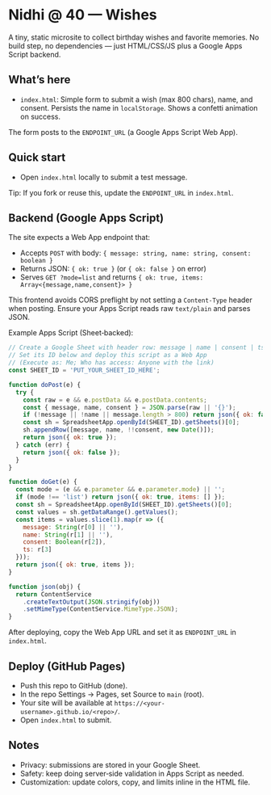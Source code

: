 # Nidhi @ 40 — Wishes

A tiny, static microsite to collect birthday wishes and favorite memories. No build step, no dependencies — just HTML/CSS/JS plus a Google Apps Script backend.

## What’s here
- `index.html`: Simple form to submit a wish (max 800 chars), name, and consent. Persists the name in `localStorage`. Shows a confetti animation on success.

The form posts to the `ENDPOINT_URL` (a Google Apps Script Web App).

## Quick start
- Open `index.html` locally to submit a test message.

Tip: If you fork or reuse this, update the `ENDPOINT_URL` in `index.html`.

## Backend (Google Apps Script)
The site expects a Web App endpoint that:
- Accepts `POST` with body: `{ message: string, name: string, consent: boolean }`
- Returns JSON: `{ ok: true }` (or `{ ok: false }` on error)
- Serves `GET ?mode=list` and returns `{ ok: true, items: Array<{message,name,consent}> }`

This frontend avoids CORS preflight by not setting a `Content-Type` header when posting. Ensure your Apps Script reads raw `text/plain` and parses JSON.

Example Apps Script (Sheet‑backed):
```js
// Create a Google Sheet with header row: message | name | consent | ts
// Set its ID below and deploy this script as a Web App
// (Execute as: Me; Who has access: Anyone with the link)
const SHEET_ID = 'PUT_YOUR_SHEET_ID_HERE';

function doPost(e) {
  try {
    const raw = e && e.postData && e.postData.contents;
    const { message, name, consent } = JSON.parse(raw || '{}');
    if (!message || !name || message.length > 800) return json({ ok: false });
    const sh = SpreadsheetApp.openById(SHEET_ID).getSheets()[0];
    sh.appendRow([message, name, !!consent, new Date()]);
    return json({ ok: true });
  } catch (err) {
    return json({ ok: false });
  }
}

function doGet(e) {
  const mode = (e && e.parameter && e.parameter.mode) || '';
  if (mode !== 'list') return json({ ok: true, items: [] });
  const sh = SpreadsheetApp.openById(SHEET_ID).getSheets()[0];
  const values = sh.getDataRange().getValues();
  const items = values.slice(1).map(r => ({
    message: String(r[0] || ''),
    name: String(r[1] || ''),
    consent: Boolean(r[2]),
    ts: r[3]
  }));
  return json({ ok: true, items });
}

function json(obj) {
  return ContentService
    .createTextOutput(JSON.stringify(obj))
    .setMimeType(ContentService.MimeType.JSON);
}
```

After deploying, copy the Web App URL and set it as `ENDPOINT_URL` in `index.html`.

## Deploy (GitHub Pages)
- Push this repo to GitHub (done).
- In the repo Settings → Pages, set Source to `main` (root).
- Your site will be available at `https://<your-username>.github.io/<repo>/`.
- Open `index.html` to submit.

## Notes
- Privacy: submissions are stored in your Google Sheet.
- Safety: keep doing server‑side validation in Apps Script as needed.
- Customization: update colors, copy, and limits inline in the HTML file.

